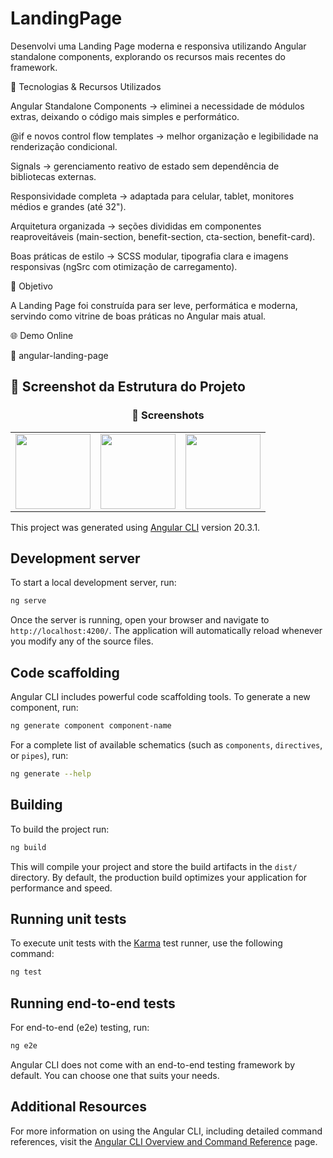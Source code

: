 # LandingPage

Desenvolvi uma Landing Page moderna e responsiva utilizando Angular standalone components, explorando os recursos mais recentes do framework.

🔧 Tecnologias & Recursos Utilizados

Angular Standalone Components → eliminei a necessidade de módulos extras, deixando o código mais simples e performático.

@if e novos control flow templates → melhor organização e legibilidade na renderização condicional.

Signals → gerenciamento reativo de estado sem dependência de bibliotecas externas.

Responsividade completa → adaptada para celular, tablet, monitores médios e grandes (até 32").

Arquitetura organizada → seções divididas em componentes reaproveitáveis (main-section, benefit-section, cta-section, benefit-card).

Boas práticas de estilo → SCSS modular, tipografia clara e imagens responsivas (ngSrc com otimização de carregamento).

🎯 Objetivo

A Landing Page foi construída para ser leve, performática e moderna, servindo como vitrine de boas práticas no Angular mais atual.


🌐 Demo Online

🔗 angular-landing-page


## 📸 Screenshot da Estrutura do Projeto

<h3 align="center">📸 Screenshots</h3>

<table>  
  <tr>
    <td><img src="https://github.com/user-attachments/assets/7e39f9f6-5f00-4daf-857f-54e7ac6d9881" width="120"/></td>
    <td><img src="https://github.com/user-attachments/assets/a251cac0-6457-42b0-ae71-511e1807ee1d" width="120"/></td>
    <td><img src="https://github.com/user-attachments/assets/1c12ab5e-6ad2-4316-aa1c-e8f1352a30be" width="120"/></td>
  </tr>
</table>


This project was generated using [Angular CLI](https://github.com/angular/angular-cli) version 20.3.1.

## Development server

To start a local development server, run:

```bash
ng serve
```

Once the server is running, open your browser and navigate to `http://localhost:4200/`. The application will automatically reload whenever you modify any of the source files.

## Code scaffolding

Angular CLI includes powerful code scaffolding tools. To generate a new component, run:

```bash
ng generate component component-name
```

For a complete list of available schematics (such as `components`, `directives`, or `pipes`), run:

```bash
ng generate --help
```

## Building

To build the project run:

```bash
ng build
```

This will compile your project and store the build artifacts in the `dist/` directory. By default, the production build optimizes your application for performance and speed.

## Running unit tests

To execute unit tests with the [Karma](https://karma-runner.github.io) test runner, use the following command:

```bash
ng test
```

## Running end-to-end tests

For end-to-end (e2e) testing, run:

```bash
ng e2e
```

Angular CLI does not come with an end-to-end testing framework by default. You can choose one that suits your needs.

## Additional Resources

For more information on using the Angular CLI, including detailed command references, visit the [Angular CLI Overview and Command Reference](https://angular.dev/tools/cli) page.
